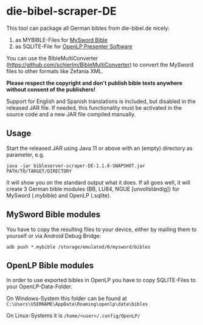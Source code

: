 # die-bibel-scraper-DE

This tool can package all German bibles from die-bibel.de nicely:
1. as MYBIBLE-Files for [MySword Bible](https://www.mysword.info)
2. as SQLITE-File for [OpenLP Presenter Software](https://openlp.org/)

You can use the BibleMultiConverter (https://github.com/schierlm/BibleMultiConverter) to convert the MySword files to other formats like Zefania XML.

**Please respect the copyright and don't publish bible texts anywhere without consent of the publishers!**

Support for English and Spanish translations is included, but disabled in the released JAR file. If needed, this functionality must be activated in the source code and a new JAR file compiled manually.

## Usage

Start the released JAR using Java 11 or above with an (empty) directory as parameter, e.g.

`java -jar bibleserver-scraper-DE-1.1.0-SNAPSHOT.jar PATH/TO/TARGET/DIRECTORY`

It will show you on the standard output what it does. If all goes well, it will create 3 German bible modules
(BB, LU84, NGUE [unvollständig]) for MySword (.mybible) and OpenLP (.sqlite).

## MySword Bible modules

You have to copy the resulting files to your device, either by mailing them to yourself or via Android Debug Bridge:

`adb push *.mybible /storage/emulated/0/mysword/bibles`

## OpenLP Bible modules

In order to use exported bibles in OpenLP you have to copy SQLITE-Files to your OpenLP-Data-Folder.

On Windows-System this folder can be found at `C:\Users\USERNAME\AppData\Roaming\openlp\data\bibles`

On Linux-Systems it is `/home/<user>/.config/OpenLP/`
